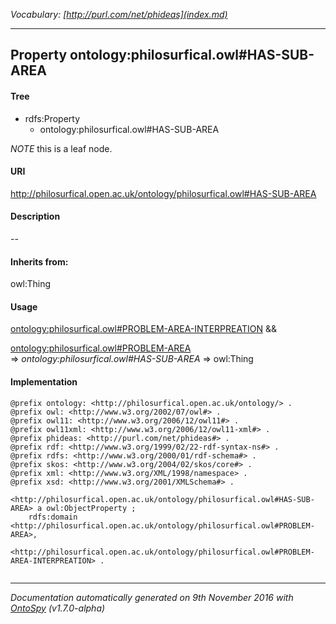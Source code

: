 _Vocabulary: [http://purl.com/net/phideas](index.md)_ 

---	
	




    


## Property ontology:philosurfical.owl#HAS-SUB-AREA


#### Tree

* rdfs:Property
    * ontology:philosurfical.owl#HAS-SUB-AREA





*NOTE* this is a leaf node.


#### URI
http://philosurfical.open.ac.uk/ontology/philosurfical.owl#HAS-SUB-AREA

#### Description
--


#### Inherits from:
owl:Thing



#### Usage


[ontology:philosurfical.owl#PROBLEM-AREA-INTERPREATION](class-ontologyphilosurficalowlproblem-area-interpreation.md) &amp;&amp;  

[ontology:philosurfical.owl#PROBLEM-AREA](class-ontologyphilosurficalowlproblem-area.md) 
=&gt;&nbsp;_ontology:philosurfical.owl#HAS-SUB-AREA_&nbsp;=&gt;&nbsp;owl:Thing

#### Implementation
```
@prefix ontology: <http://philosurfical.open.ac.uk/ontology/> .
@prefix owl: <http://www.w3.org/2002/07/owl#> .
@prefix owl11: <http://www.w3.org/2006/12/owl11#> .
@prefix owl11xml: <http://www.w3.org/2006/12/owl11-xml#> .
@prefix phideas: <http://purl.com/net/phideas#> .
@prefix rdf: <http://www.w3.org/1999/02/22-rdf-syntax-ns#> .
@prefix rdfs: <http://www.w3.org/2000/01/rdf-schema#> .
@prefix skos: <http://www.w3.org/2004/02/skos/core#> .
@prefix xml: <http://www.w3.org/XML/1998/namespace> .
@prefix xsd: <http://www.w3.org/2001/XMLSchema#> .

<http://philosurfical.open.ac.uk/ontology/philosurfical.owl#HAS-SUB-AREA> a owl:ObjectProperty ;
    rdfs:domain <http://philosurfical.open.ac.uk/ontology/philosurfical.owl#PROBLEM-AREA>,
        <http://philosurfical.open.ac.uk/ontology/philosurfical.owl#PROBLEM-AREA-INTERPREATION> .


```










---

_Documentation automatically generated on 9th November 2016 with [OntoSpy](http://ontospy.readthedocs.org/ "Open") (v1.7.0-alpha)_